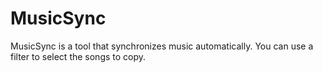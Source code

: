 # MusicSync
MusicSync is a tool that synchronizes music automatically. You can use a filter to select the songs to copy.